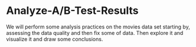# Analyze-A/B-Test-Results
We will perform some analysis practices on the movies data set starting by, assessing the data quality and then fix some of data. Then explore it and visualize it and draw some conclusions.
